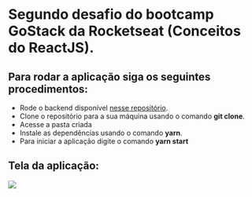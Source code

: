 # Segundo desafio do bootcamp GoStack da Rocketseat (Conceitos do ReactJS).

## Para rodar a aplicação siga os seguintes procedimentos:

- Rode o backend disponível [nesse repositório](https://github.com/gabrielsos/goStackModule1-1).
- Clone o repositório para a sua máquina usando o comando **git clone**.
- Acesse a pasta criada
- Instale as dependências usando o comando **yarn**.
- Para iniciar a aplicação digite o comando **yarn start**

## Tela da aplicação:

<img src="https://user-images.githubusercontent.com/50718745/93678049-54e25400-fa83-11ea-8e9b-d4f01008bc14.png"/>
